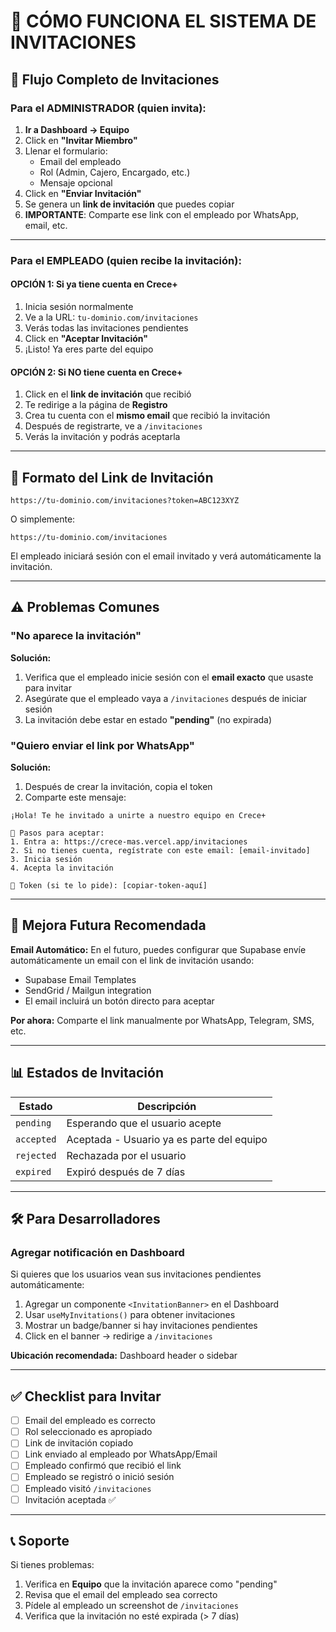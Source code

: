# 📨 CÓMO FUNCIONA EL SISTEMA DE INVITACIONES

## 🎯 Flujo Completo de Invitaciones

### Para el ADMINISTRADOR (quien invita):

1. **Ir a Dashboard → Equipo**
2. Click en **"Invitar Miembro"**
3. Llenar el formulario:
   - Email del empleado
   - Rol (Admin, Cajero, Encargado, etc.)
   - Mensaje opcional
4. Click en **"Enviar Invitación"**
5. Se genera un **link de invitación** que puedes copiar
6. **IMPORTANTE**: Comparte ese link con el empleado por WhatsApp, email, etc.

---

### Para el EMPLEADO (quien recibe la invitación):

#### OPCIÓN 1: Si ya tiene cuenta en Crece+

1. Inicia sesión normalmente
2. Ve a la URL: `tu-dominio.com/invitaciones` 
3. Verás todas las invitaciones pendientes
4. Click en **"Aceptar Invitación"**
5. ¡Listo! Ya eres parte del equipo

#### OPCIÓN 2: Si NO tiene cuenta en Crece+

1. Click en el **link de invitación** que recibió
2. Te redirige a la página de **Registro**
3. Crea tu cuenta con el **mismo email** que recibió la invitación
4. Después de registrarte, ve a `/invitaciones`
5. Verás la invitación y podrás aceptarla

---

## 🔗 Formato del Link de Invitación

```
https://tu-dominio.com/invitaciones?token=ABC123XYZ
```

O simplemente:
```
https://tu-dominio.com/invitaciones
```

El empleado iniciará sesión con el email invitado y verá automáticamente la invitación.

---

## ⚠️ Problemas Comunes

### "No aparece la invitación"

**Solución:**
1. Verifica que el empleado inicie sesión con el **email exacto** que usaste para invitar
2. Asegúrate que el empleado vaya a `/invitaciones` después de iniciar sesión
3. La invitación debe estar en estado **"pending"** (no expirada)

### "Quiero enviar el link por WhatsApp"

**Solución:**
1. Después de crear la invitación, copia el token
2. Comparte este mensaje:

```
¡Hola! Te he invitado a unirte a nuestro equipo en Crece+

📝 Pasos para aceptar:
1. Entra a: https://crece-mas.vercel.app/invitaciones
2. Si no tienes cuenta, regístrate con este email: [email-invitado]
3. Inicia sesión
4. Acepta la invitación

🔑 Token (si te lo pide): [copiar-token-aquí]
```

---

## 🚀 Mejora Futura Recomendada

**Email Automático:**
En el futuro, puedes configurar que Supabase envíe automáticamente un email con el link de invitación usando:
- Supabase Email Templates
- SendGrid / Mailgun integration
- El email incluirá un botón directo para aceptar

**Por ahora:** Comparte el link manualmente por WhatsApp, Telegram, SMS, etc.

---

## 📊 Estados de Invitación

| Estado | Descripción |
|--------|-------------|
| `pending` | Esperando que el usuario acepte |
| `accepted` | Aceptada - Usuario ya es parte del equipo |
| `rejected` | Rechazada por el usuario |
| `expired` | Expiró después de 7 días |

---

## 🛠️ Para Desarrolladores

### Agregar notificación en Dashboard

Si quieres que los usuarios vean sus invitaciones pendientes automáticamente:

1. Agregar un componente `<InvitationBanner>` en el Dashboard
2. Usar `useMyInvitations()` para obtener invitaciones
3. Mostrar un badge/banner si hay invitaciones pendientes
4. Click en el banner → redirige a `/invitaciones`

**Ubicación recomendada:** Dashboard header o sidebar

---

## ✅ Checklist para Invitar

- [ ] Email del empleado es correcto
- [ ] Rol seleccionado es apropiado
- [ ] Link de invitación copiado
- [ ] Link enviado al empleado por WhatsApp/Email
- [ ] Empleado confirmó que recibió el link
- [ ] Empleado se registró o inició sesión
- [ ] Empleado visitó `/invitaciones`
- [ ] Invitación aceptada ✅

---

## 📞 Soporte

Si tienes problemas:
1. Verifica en **Equipo** que la invitación aparece como "pending"
2. Revisa que el email del empleado sea correcto
3. Pídele al empleado un screenshot de `/invitaciones`
4. Verifica que la invitación no esté expirada (> 7 días)
